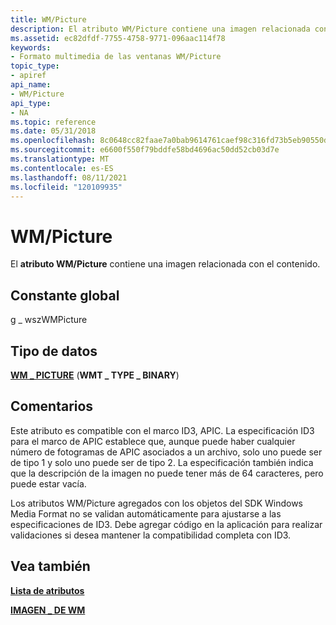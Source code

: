 ```yaml
---
title: WM/Picture
description: El atributo WM/Picture contiene una imagen relacionada con el contenido.
ms.assetid: ec82dfdf-7755-4758-9771-096aac114f78
keywords:
- Formato multimedia de las ventanas WM/Picture
topic_type:
- apiref
api_name:
- WM/Picture
api_type:
- NA
ms.topic: reference
ms.date: 05/31/2018
ms.openlocfilehash: 8c0648cc82faae7a0bab9614761caef98c316fd73b5eb90550d14754386282f7
ms.sourcegitcommit: e6600f550f79bddfe58bd4696ac50dd52cb03d7e
ms.translationtype: MT
ms.contentlocale: es-ES
ms.lasthandoff: 08/11/2021
ms.locfileid: "120109935"
---
```

# <a name="wmpicture"></a>WM/Picture

El **atributo WM/Picture** contiene una imagen relacionada con el contenido.

## <a name="global-constant"></a>Constante global

g \_ wszWMPicture

## <a name="data-type"></a>Tipo de datos

[**WM \_ PICTURE**](/previous-versions/windows/desktop/api/wmsdkidl/ns-wmsdkidl-wm_picture) (**WMT \_ TYPE \_ BINARY**)

## <a name="remarks"></a>Comentarios

Este atributo es compatible con el marco ID3, APIC. La especificación ID3 para el marco de APIC establece que, aunque puede haber cualquier número de fotogramas de APIC asociados a un archivo, solo uno puede ser de tipo 1 y solo uno puede ser de tipo 2. La especificación también indica que la descripción de la imagen no puede tener más de 64 caracteres, pero puede estar vacía.

Los atributos WM/Picture agregados con los objetos del SDK Windows Media Format no se validan automáticamente para ajustarse a las especificaciones de ID3. Debe agregar código en la aplicación para realizar validaciones si desea mantener la compatibilidad completa con ID3.

## <a name="see-also"></a>Vea también

<dl> <dt>

[**Lista de atributos**](attribute-list.md)
</dt> <dt>

[**IMAGEN \_ DE WM**](/previous-versions/windows/desktop/api/wmsdkidl/ns-wmsdkidl-wm_picture)
</dt> </dl>

 

 





